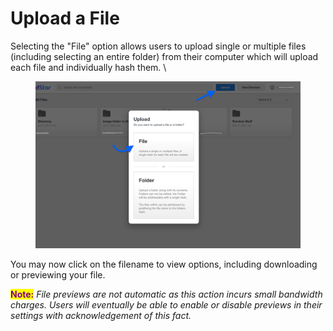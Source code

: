 # Upload a File

Selecting the "File" option allows users to upload single or multiple files (including selecting an entire folder) from their computer which will upload each file and individually hash them. \


<figure><img src="../../../.gitbook/assets/Screenshot 2022-11-18 at 12.19.44 PM.png" alt=""><figcaption></figcaption></figure>

You may now click on the filename to view options, including downloading or previewing your file.

<mark style="color:purple;">**Note:**</mark> _File previews are not automatic as this action incurs small bandwidth charges. Users will eventually be able to enable or disable previews in their settings with acknowledgement of this fact._
